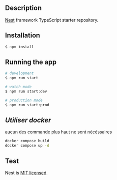 ## Description

[Nest](https://github.com/nestjs/nest) framework TypeScript starter repository.

## Installation

```bash
$ npm install
```

## Running the app

```bash
# development
$ npm run start 

# watch mode
$ npm run start:dev

# production mode
$ npm run start:prod
```


## _Utiliser docker_
aucun des commande plus haut ne sont nécéssaires

```sh
docker compose build
docker compose up -d
```

## Test

Nest is [MIT licensed](LICENSE).
